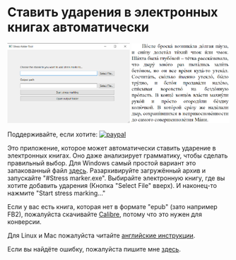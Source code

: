 # Ставить ударения в электронных книгах автоматически

<p float="left">
  <img src="imgs/screenshot.png" width="55%" />
  <img src="imgs/ebook.png" width="44%" /> 
</p>

Поддерживайте, если хотите: [![paypal](https://www.paypalobjects.com/en_US/i/btn/btn_donate_LG.gif)](https://www.paypal.com/cgi-bin/webscr?cmd=_s-xclick&hosted_button_id=BJRMC8VMLKZJA)

Это приложение, которое может автоматически ставить ударение в электронных книгах. Оно даже анализирует грамматику, чтобы сделать правильный выбор. Для Windows самый простой вариант это запакованный файл [здесь](https://github.com/Vuizur/add-stress-to-epub/releases/download/v1.1/Stress-Marker-win.zip). Разархивируйте загружённый архив и запускайте "#Stress marker.exe". Выбирайте электронную книгу, где вы хотите добавить ударения (Кнопка "Select File" вверх). И наконец-то нажмите "Start stress marking..."

Если у вас есть книга, которая нет в формате "epub" (зато например FB2), пожалуйста скачивайте [Calibre](https://calibre-ebook.com/), потому что это нужен для конверсии.

Для Linux и Mac пожалуйста читайте [английские инструкции](README.md).

Если вы найдёте ошибку, пожалуйста пишите мне [здесь](https://github.com/Vuizur/add-stress-to-epub/issues/new).
